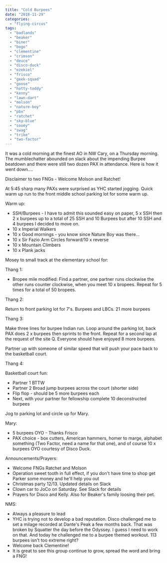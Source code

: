 ```yaml
---
title: "Cold Burpees"
date: "2018-11-29"
categories: 
  - "flying-circus"
tags: 
  - "badlands"
  - "beaker"
  - "biner"
  - "bogo"
  - "clementine"
  - "crimson"
  - "deuce"
  - "disco-duck"
  - "ezekiel"
  - "frisco"
  - "geek-squad"
  - "goose"
  - "hotty-toddy"
  - "kenny"
  - "lawn-dart"
  - "molson"
  - "nature-boy"
  - "pbx"
  - "ratchet"
  - "sky-blue"
  - "sooey"
  - "swag"
  - "trike"
  - "two-factor"
---
```


It was a cold morning at the finest AO in NW Cary, on a Thursday morning. The mumblechatter abounded on slack about the impending Burpee beatdown and there were still two dozen PAX in attendance. Here is how it went down....

Disclaimer to two FNGs - Welcome Molson and Ratchet!

At 5:45 sharp many PAXs were surprised as YHC started jogging. Quick warm up run to the front middle school parking lot for some warm up.

Warm up:

- SSH/Burpees - I have to admit this sounded easy on paper, 5 x SSH then 2 x burpees up to a total of 25 SSH and 10 Burpees but after 10 SSH and 4 burpees I decided to move on.
- 10 x Imperial Walkers
- 10 x Good mornings - you know since Nature Boy was there...
- 10 x Sir Fazio Arm Circles forward/10 x reverse
- 10 x Mountain Climbers
- 10 x Plank jacks

Mosey to small track at the elementary school for:

Thang 1:

- Bropee mile modified: Find a partner, one partner runs clockwise the other runs counter clockwise, when you meet 10 x bropees. Repeat for 5 times for a total of 50 bropees.

Thang 2:

Return to front parking lot for 7's. Burpees and LBCs. 21 more burpees

Thang 3:

Make three lines for burpee Indian run. Loop around the parking lot, back PAX does 2 x burpees then sprints to the front. Repeat for a second lap at the request of the site Q. Everyone should have enjoyed 8 more burpees.

Partner up with someone of similar speed that will push your pace back to the basketball court.

Thang 4:

Basketball court fun:

- Partner 1 BTTW
- Partner 2 Broad jump burpees across the court (shorter side)
- Flip flop - should be 5 more burpees each
- Next, with your partner for fellowship complete 10 deconstructed burpees

Jog to parking lot and circle up for Mary.

Mary:

- 5 burpees OYO - Thanks Frisco
- PAX choice - box cutters, American hammers, homer to marge, alphabet something (Two Factor, need a name for that one), and of course 10 x burpees OYO courtesy of Disco Duck.

Announcements/Prayers:

- Welcome FNGs Ratchet and Molson
- Operation sweet tooth in full effect, if you don't have time to shop get Parker some money and he'll help you out
- Christmas party 12/13. Updated details on Slack
- Clown car to JoCo on Saturday. See Slack for details
- Prayers for Disco and Kelly. Also for Beaker's family loosing their pet.

NMS:

- Always a pleasure to lead
- YHC is trying not to develop a bad reputation. Disco challenged me to set a milage recorded at Dante's Peak a few months back. That was broken by Squatter the day before the Odyssey. I guess I need to work on that. And today he challenged me to a burpee themed workout. 113 burpees isn't too extreme right?
- Welcome back Clementine!
- It is great to see this group continue to grow, spread the word and bring a FNG!
